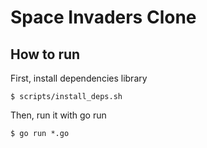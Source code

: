 # Space Invaders Clone

## How to run

First, install dependencies library

```console
$ scripts/install_deps.sh
```

Then, run it with go run

```console
$ go run *.go
```
